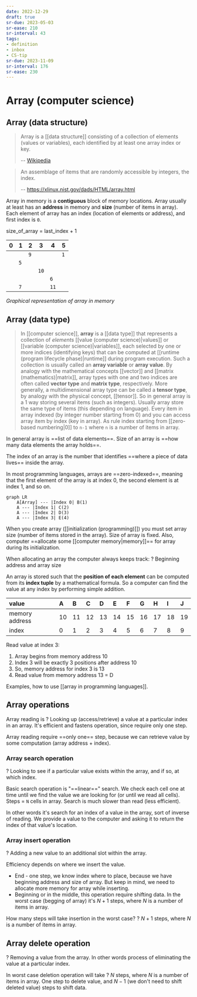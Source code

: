 ```yaml
---
date: 2022-12-29
draft: true
sr-due: 2023-05-03
sr-ease: 210
sr-interval: 43
tags:
- definition
- inbox
- CS-tip
sr-due: 2023-11-09
sr-interval: 176
sr-ease: 230
---
```


# Array (computer science)

## Array (data structure)

> Array is a [[data structure]] consisting of a collection of elements (values
> or variables), each identified by at least one array index or key.
>
> -- [Wikipedia](<https://en.wikipedia.org/wiki/Array_(data_structure)>)

> An assemblage of items that are randomly accessible by integers, the index.
>
> -- <https://xlinux.nist.gov/dads/HTML/array.html>

Array in memory is a **contiguous** block of memory locations. Array usually at
least has an **address** in memory and **size** (number of items in array). Each
element of array has an index (location of elements or address), and first index
is `0`.

size_of_array = last_index + 1

| 0   | 1   | 2   | 3   | 4   | 5   |
| --- | --- | --- | --- | --- | --- |
|     |     | `9`   |     |     | `1`   |
|     | `5`   |     |     |     |     |
|     |     |     | `10`  |     |     |
|     |     |     |     | `6`   |     |
|     | `7`   |     |     | `11`  |     |
*Graphical representation of array in memory*

## Array (data type)

> In [[computer science]], **array** is a [[data type]] that represents a
> collection of _elements_ [[value (computer science)|values]] or
> [[variable (computer science)|variables]], each selected by one or more
> indices (identifying keys) that can be computed at
> [[runtime (program lifecycle phase)|runtime]] during program execution. Such a
> collection is usually called an **array variable** or **array value**. By
> analogy with the mathematical concepts [[vector]] and
> [[matrix (mathematics)|matrix]], array types with one and two indices are
> often called **vector type** and **matrix type**, respectively. More
> generally, a multidimensional array type can be called a **tensor type**, by
> analogy with the physical concept, [[tensor]].
So in general array is a 1 way storing several items (such as integers). Usually
array store the same type of items (this depending on language). Every item in
array indexed (by integer number starting from 0) and you can access array item
by index (key in array). As rule index starting from [[zero-based numbering|0]]
to `n-1` where `n` is a number of items in array.

In general array is ==list of data elements==.
Size of an array is ==how many data elements the array holds==.

The index of an array is the number that identifies ==where a piece of data
lives== inside the array.

In most programming languages, arrays are ==zero-indexed==, meaning that the
first element of the array is at index 0, the second element is at index 1, and
so on.

```mermaid
graph LR
    A[Array] --- |Index 0| B(1)
    A --- |Index 1| C(2)
    A --- |Index 2| D(3)
    A --- |Index 3| E(4)
```

When you create array ([[initialization (programming)]]) you must set array size
(number of items stored in the array). Size of array is fixed. Also, computer
==allocate some [[computer memory|memory]]== for array during its
initialization.


When allocating an array the computer always keeps track: ? Beginning address
and array size


An array is stored such that the **position of each element** can be computed
from its **index tuple** by a mathematical formula. So a computer can find the
value at any index by performing simple addition.

| value          | A   | B   | C   | D   | E   | F   | G   | H   | I   | J   |
| :------------- | :-- | :-- | :-- | :-- | :-- | :-- | :-- | :-- | :-- | :-- |
| memory address | 10  | 11  | 12  | 13  | 14  | 15  | 16  | 17  | 18  | 19  |
| index          | 0   | 1   | 2   | 3   | 4   | 5   | 6   | 7   | 8   | 9   |

Read value at index 3:

1. Array begins from memory address 10
2. Index 3 will be exactly 3 positions after address 10
3. So, memory address for index 3 is 13
4. Read value from memory address 13 = D

Examples, how to use [[array in programming languages]].

## Array operations

Array reading is
?
Looking up (access/retrieve) a value at a particular index in an array.
It's efficient and fastens operation, since require only one step.

Array reading require ==only one== step, because we can retrieve value by some
computation (array address + index).

### Array search operation

? Looking to see if a particular value exists within the array, and if so, at
which index.


Basic search operation is "==linear==" search. We check each cell one at time
until we find the value we are looking for (or until we read all cells). Steps =
`N` cells in array. Search is much slower than read (less efficient).


In other words it's search for an index of a value in the array, sort of inverse
of reading. We provide a value to the computer and asking it to return the index
of that value's location.

### Array insert operation

? Adding a new value to an additional slot within the array.


Efficiency depends on where we insert the value.

- End - one step, we know index where to place, because we have beginning
  address and size of array. But keep in mind, we need to allocate more memory
  for array while inserting.
- Beginning or in the middle, this operation require shifting data. In the worst
  case (begging of array) it's $N+1$ steps, where $N$ is a number of items in
  array.

How many steps will take insertion in the worst case? ? $N+1$ steps, where $N$
is a number of items in array.


## Array delete operation

? Removing a value from the array. In other words process of eliminating the
value at a particular index.


In worst case deletion operation will take ? $N$ steps, where $N$ is a number of
items in array. One step to delete value, and $N-1$ (we don't need to shift
deleted value) steps to shift data.


